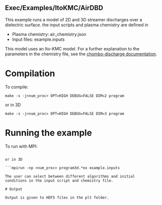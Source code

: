 ## Exec/Examples/ItoKMC/AirDBD

This example runs a model of 2D and 3D streamer discharges over a dielectric surface.
the input scripts and plasma chemistry are defined in

* Plasma chemistry: air_chemistry.json
* Input files: example.inputs

This model uses an Ito-KMC model.
For a further explanation to the parameters in the chemistry file, see the [chombo-discharge documentation](https://chombo-discharge.github.io/chombo-discharge/Applications/ItoKMC.html#json-0d-chemistry-interface).

# Compilation

To compile:

```make -s -j<num_proc> OPT=HIGH DEBUG=FALSE DIM=2 program```

or in 3D

```make -s -j<num_proc> OPT=HIGH DEBUG=FALSE DIM=3 program```

# Running the example

To run with MPI:

```mpirun -np <num_proc> program2d.*ex example.inputs

or in 3D

```mpirun -np <num_proc> program3d.*ex example.inputs

The user can select between different algorithms and initial conditions in the input script and chemistry file. 

# Output

Output is given to HDF5 files in the plt folder.
